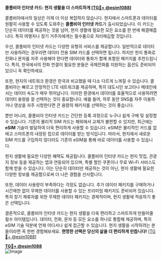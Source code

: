 **콜롬비아 인터넷 카드: 현지 생활을 더 스마트하게 [[TG💪+ @esim1088](https://t.me/s/esim1088)]**

콜롬비아에서의 일상은 이제 더 이상 복잡하지 않습니다. 현지에서 스마트폰과 데이터를 원활히 사용할 수 있도록 도와주는 **콜롬비아 인터넷 카드**가 출시되었습니다. 이 카드는 단순히 데이터를 제공하는 것을 넘어, 현지 생활에 필요한 모든 요소를 한 번에 해결해줍니다. 특히 여행자나 장기 거주자에게는 필수품으로 자리매김할 것입니다.

우선, 콜롬비아 인터넷 카드는 다양한 유형의 서비스를 제공합니다. 일반적으로 데이터만 사용하려는 경우라면 데이터 전용 SIM 카드를 선택하면 됩니다. 하지만 현지 통화로 전화나 문자를 자주 사용해야 한다면 데이터와 통화가 함께 포함된 패키지를 추천드립니다. 특히, 한국에서의 전화 연결이 필요한 분들은 국제전화를 지원하는 옵션도 준비되어 있으니 꼭 확인하세요.

또한, 현지의 네트워크 환경은 한국과 비교했을 때 다소 다르게 느껴질 수 있습니다. 콜롬비아는 빠르고 안정적인 LTE 네트워크를 제공하며, 특히 대도시인 보고타나 메데인에서는 데이터 속도가 매우 뛰어납니다. 이러한 환경에서 데이터를 효율적으로 사용하려면 데이터 용량을 잘 선택하는 것이 중요합니다. 예를 들어, 하루 동안 SNS를 자주 이용하거나 영상을 자주 시청한다면 큰 용량의 패키지를 선택하는 것이 좋습니다.

뿐만 아니라, 콜롬비아 인터넷 카드는 간단한 등록 과정으로 누구나 쉽게 구매 및 설정할 수 있습니다. 기존의 물리적 SIM 카드는 해외에서 교체가 불편할 수 있지만, 최근에는 **eSIM** 기술이 발달하여 더욱 편리하게 사용할 수 있습니다. eSIM은 물리적인 카드를 없애고 스마트폰의 내장된 칩으로 데이터를 받는 방식입니다. 따라서, 현지에서 새로운 SIM 카드를 구입하지 않더라도 기존의 eSIM을 통해 바로 데이터를 사용할 수 있습니다.

현지 생활에 필요한 다양한 혜택도 제공됩니다. 콜롬비아 인터넷 카드는 현지 맛집, 관광지 정보 등을 제공하는 앱과 연동되어 있으며, 특별 할인 쿠폰이나 무료 Wi-Fi 서비스도 함께 받을 수 있습니다. 이는 단순히 데이터만 제공하는 것이 아닌, 현지 생활에 필요한 다양한 정보를 제공함으로써 더 나은 경험을 선사합니다.

또한, 데이터 사용량이 부족하다는 걱정도 없습니다. 추가 데이터 패키지를 구매하거나 시간제한 없이 무제한 데이터를 사용할 수 있는 프리미엄 패키지도 준비되어 있습니다. 특히 장기 체류자를 위한 무제한 데이터 패키지는 경제적이며, 현지 생활에 적응하기 좋은 선택입니다.

결론적으로, 콜롬비아 인터넷 카드는 현지 생활을 더욱 편리하고 스마트하게 만들어줄 필수 아이템입니다. 데이터, 전화, 문자 등 모든 요소를 하나로 통합해 제공하며, 특히 eSIM 기술 덕분에 언제 어디서나 쉽게 접근할 수 있습니다. 현지 생활을 시작하려는 분들이라면 꼭 한번 경험해보세요. **현명한 선택은 당신의 삶을 더 편리하게 만듭니다!** [[TG💪+ @esim1088](https://t.me/s/esim1088)]

**[TG💪+ @esim1088](https://t.me/s/esim1088)**  
![Image](https://i.postimg.cc/Y0z9fWf4/image.png)